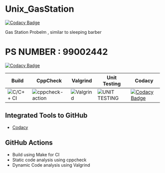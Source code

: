 # Unix_GasStation

[![Codacy Badge](https://api.codacy.com/project/badge/Grade/63842dfecd204d5a957f619d79c09981)](https://app.codacy.com/gh/99002442/Unix_GasStation?utm_source=github.com&utm_medium=referral&utm_content=99002442/Unix_GasStation&utm_campaign=Badge_Grade)

Gas Station Probelm , similar to sleeping barber 

# PS NUMBER : 99002442





[![Codacy Badge](https://app.codacy.com/project/badge/Grade/396eeae2cf00429294c8933917b6b280)](https://www.codacy.com/gh/99002442/Unix_GasStation/dashboard?utm_source=github.com&amp;utm_medium=referral&amp;utm_content=99002442/Unix_GasStation&amp;utm_campaign=Badge_Grade)





|Build|CppCheck|Valgrind|Unit Testing|Codacy|
|-----|--------|--------|------------|------|
|![C/C++ CI](https://github.com/99002442/Unix_GasStation/workflows/C/C++%20CI/badge.svg)|![cppcheck-action](https://github.com/99002442/Unix_GasStation/workflows/cppcheck-action/badge.svg)|![Valgrind](https://github.com/99002442/Unix_GasStation/workflows/Valgrind/badge.svg)|![UNIT TESTING](https://github.com/99002442/Unix_GasStation/workflows/UNIT%20TESTING/badge.svg)|[![Codacy Badge](https://app.codacy.com/project/badge/Grade/814ede627a3c474e9d9785b3a6d38efd)](https://www.codacy.com/gh/99002617/Genesis_Mini_Project/dashboard?utm_source=github.com&amp;utm_medium=referral&amp;utm_content=99002442/Unix_GasStation&amp;utm_campaign=Badge_Grade)|






## Integrated Tools to GitHub
* [Codacy](https://www.codacy.com/)
## GitHub Actions
* Build using Make for CI
* Static code analysis using cppcheck
* Dynamic Code analysis using Valgrind
